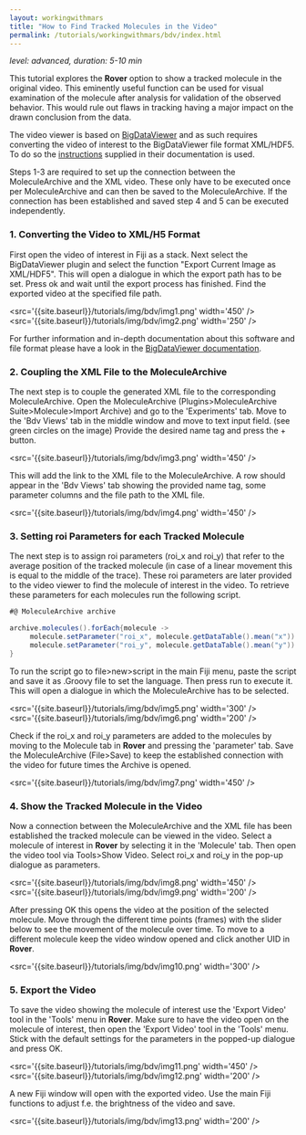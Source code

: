 ```yaml
---
layout: workingwithmars
title: "How to Find Tracked Molecules in the Video"
permalink: /tutorials/workingwithmars/bdv/index.html
---
```


_level: advanced, duration: 5-10 min_

This tutorial explores the **Rover** option to show a tracked molecule in the original video. This eminently useful function can be used for visual examination of the molecule after analysis for validation of the observed behavior. This would rule out flaws in tracking having a major impact on the drawn conclusion from the data.

The video viewer is based on [BigDataViewer](https://imagej.net/BigDataViewer#Description) and as such requires converting the video of interest to the BigDataViewer file format XML/HDF5. To do so the [instructions](https://imagej.net/BigDataViewer#Exporting_Datasets_for_the_BigDataViewer) supplied in their documentation is used.

Steps 1-3 are required to set up the connection between the MoleculeArchive and the XML video. These only have to be executed once per MoleculeArchive and can then be saved to the MoleculeArchive. If the connection has been established and saved step 4 and 5 can be executed independently.

### 1. Converting the Video to XML/H5 Format
First open the video of interest in Fiji as a stack. Next select the BigDataViewer plugin and select the function "Export Current Image as XML/HDF5". This will open a dialogue in which the export path has to be set. Press ok and wait until the export process has finished. Find the exported video at the specified file path.

<src='{{site.baseurl}}/tutorials/img/bdv/img1.png' width='450' />
<src='{{site.baseurl}}/tutorials/img/bdv/img2.png' width='250' />


For further information and in-depth documentation about this software and file format please have a look in the [BigDataViewer documentation](https://imagej.net/BigDataViewer#Exporting_Datasets_for_the_BigDataViewer).

### 2. Coupling the XML File to the MoleculeArchive
The next step is to couple the generated XML file to the corresponding MoleculeArchive. Open the MoleculeArchive (Plugins>MoleculeArchive Suite>Molecule>Import Archive) and go to the 'Experiments' tab. Move to the 'Bdv Views' tab in the middle window and move to text input field. (see green circles on the image) Provide the desired name tag and press the + button.

<src='{{site.baseurl}}/tutorials/img/bdv/img3.png' width='450' />

This will add the link to the XML file to the MoleculeArchive. A row should appear in the 'Bdv Views' tab showing the provided name tag, some parameter columns and the file path to the XML file.

<src='{{site.baseurl}}/tutorials/img/bdv/img4.png' width='450' />

### 3. Setting roi Parameters for each Tracked Molecule
The next step is to assign roi parameters (roi_x and roi_y) that refer to the average position of the tracked molecule (in case of a linear movement this is equal to the middle of the trace). These roi parameters are later provided to the video viewer to find the molecule of interest in the video. To retrieve these parameters for each molecules run the following script.

```groovy
#@ MoleculeArchive archive

archive.molecules().forEach{molecule ->
     molecule.setParameter("roi_x", molecule.getDataTable().mean("x"))
     molecule.setParameter("roi_y", molecule.getDataTable().mean("y"))
}

```

To run the script go to file>new>script in the main Fiji menu, paste the script and save it as .Groovy file to set the language. Then press run to execute it. This will open a dialogue in which the MoleculeArchive has to be selected.

<src='{{site.baseurl}}/tutorials/img/bdv/img5.png' width='300' />
<src='{{site.baseurl}}/tutorials/img/bdv/img6.png' width='200' />

Check if the roi_x and roi_y parameters are added to the molecules by moving to the Molecule tab in **Rover** and pressing the 'parameter' tab. Save the MoleculeArchive (File>Save) to keep the established connection with the video for future times the Archive is opened.

<src='{{site.baseurl}}/tutorials/img/bdv/img7.png' width='450' />

### 4. Show the Tracked Molecule in the Video
Now a connection between the MoleculeArchive and the XML file has been established the tracked molecule can be viewed in the video. Select a molecule of interest in **Rover** by selecting it in the 'Molecule' tab. Then open the video tool via Tools>Show Video. Select roi_x and roi_y in the pop-up dialogue as parameters.

<src='{{site.baseurl}}/tutorials/img/bdv/img8.png' width='450' />
<src='{{site.baseurl}}/tutorials/img/bdv/img9.png' width='200' />

After pressing OK this opens the video at the position of the selected molecule. Move through the different time points (frames) with the slider below to see the movement of the molecule over time. To move to a different molecule keep the video window opened and click another UID in **Rover**.

<src='{{site.baseurl}}/tutorials/img/bdv/img10.png' width='300' />

### 5. Export the Video
To save the video showing the molecule of interest use the 'Export Video' tool in the 'Tools' menu in **Rover**. Make sure to have the video open on the molecule of interest, then open the 'Export Video' tool in the 'Tools' menu. Stick with the default settings for the parameters in the popped-up dialogue and press OK.

<src='{{site.baseurl}}/tutorials/img/bdv/img11.png' width='450' />
<src='{{site.baseurl}}/tutorials/img/bdv/img12.png' width='200' />

 A new Fiji window will open with the exported video. Use the main Fiji functions to adjust f.e. the brightness of the video and save.

 <src='{{site.baseurl}}/tutorials/img/bdv/img13.png' width='200' />
